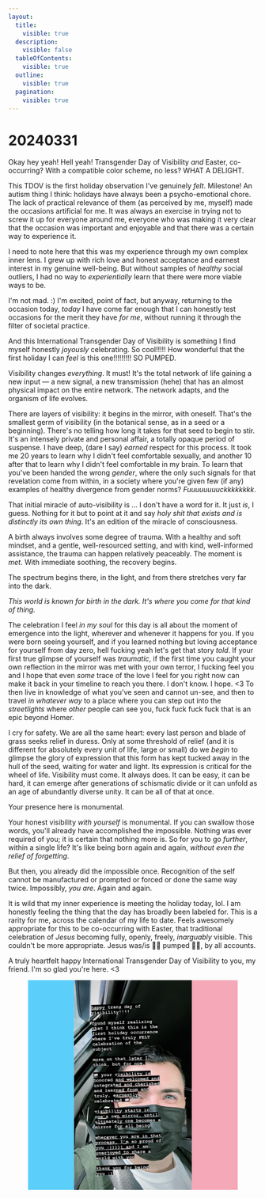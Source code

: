 ```yaml
---
layout:
  title:
    visible: true
  description:
    visible: false
  tableOfContents:
    visible: true
  outline:
    visible: true
  pagination:
    visible: true
---
```


# 20240331

Okay hey yeah! Hell yeah! Transgender Day of Visibility _and_ Easter, co-occurring? With a compatible color scheme, no less? WHAT A DELIGHT.

This TDOV is the first holiday observation I've genuinely _felt_. Milestone! An autism thing I think: holidays have always been a psycho-emotional chore. The lack of practical relevance of them (as perceived by me, myself) made the occasions artificial for me. It was always an exercise in trying not to screw it up for everyone around me, everyone who was making it very clear that the occasion was important and enjoyable and that there was a certain way to experience it.

I need to note here that this was my experience through my own complex inner lens. I grew up with rich love and honest acceptance and earnest interest in my genuine well-being. But without samples of _healthy_ social outliers, I had no way to _experientially_ learn that there were more viable ways to be.

I'm not mad. :) I'm excited, point of fact, but anyway, returning to the occasion today, _today_ I have come far enough that I can honestly test occasions for the merit they have _for me_, without running it through the filter of societal practice.

And this International Transgender Day of Visibility is something I find myself honestly _joyously_ celebrating. So cool!!!!! How wonderful that the first holiday I can _feel_ is this one!!!!!!!!! SO PUMPED.

Visibility changes _everything_. It must! It's the total network of life gaining a new input — a new signal, a new transmission (hehe) that has an almost physical impact on the entire network. The network adapts, and the organism of life evolves.

There are layers of visibility: it begins in the mirror, with oneself. That's the smallest germ of visibility (in the botanical sense, as in a seed or a beginning). There's no telling how long it takes for that seed to begin to stir. It's an intensely private and personal affair, a totally opaque period of suspense. I have deep, (dare I say) _earned_ respect for this process. It took me 20 years to learn why I didn't feel comfortable sexually, and another 10 after that to learn why I didn't feel comfortable in my brain. To learn that you've been handed the wrong _gender_, where the only such signals for that revelation come from within, in a society where you're given few (if any) examples of healthy divergence from gender norms? _Fuuuuuuuuckkkkkkkk_.

That initial miracle of auto-visibility is ... I don't have a word for it. It just _is_, I guess. Nothing for it but to point at it and say _holy shit that exists and is distinctly its own thing_. It's an edition of the miracle of consciousness.

A birth always involves some degree of trauma. With a healthy and soft mindset, and a gentle, well-resourced setting, and with kind, well-informed assistance, the trauma can happen relatively peaceably. The moment is _met_. With immediate soothing, the recovery begins.

The spectrum begins there, in the light, and from there stretches very far into the dark.

_This world is known for birth in the dark. It's where you come for that kind of thing._

The celebration I feel _in my soul_ for this day is all about the moment of emergence into the light, wherever and whenever it happens for you. If you were born seeing yourself, and if you learned nothing but loving acceptance for yourself from day zero, hell fucking yeah let's get that story _told_. If your first true glimpse of yourself was _traumatic_, if the first time you caught your own reflection in the mirror was met with your own terror, I fucking feel you and I hope that even _some_ trace of the love I feel for you right now can make it back in your timeline to reach you there. I don't know. I hope. <3 To then live in knowledge of what you've seen and cannot un-see, and then to travel _in whatever way_ to a place where you can step out into the _streetlights_ where _other_ people can see you, fuck fuck fuck fuck that is an epic beyond Homer.

I cry for safety. We are all the same heart: every last person and blade of grass seeks relief in duress. Only at some threshold of relief (and it is different for absolutely every unit of life, large or small) do we _begin_ to glimpse the glory of expression that this form has kept tucked away in the hull of the seed, waiting for water and light. Its expression is critical for the wheel of life. Visibility must come. It always does. It can be easy, it can be hard, it can emerge after generations of schismatic divide or it can unfold as an age of abundantly diverse unity. It can be all of that at once.

Your presence here is monumental.

Your honest visibility _with yourself_ is monumental. If you can swallow those words, you'll already have accomplished the impossible. Nothing was ever required of you; it is certain that nothing more is. So for you to go _further_, within a single life? It's like being born again and again, _without even the relief of forgetting_.

But then, you already did the impossible once. Recognition of the self cannot be manufactured or prompted or forced or done the same way twice. Impossibly, _you are_. Again and again.

It is wild that my inner experience is meeting the holiday today, lol. I am honestly feeling the thing that the day has broadly been labeled for. This is a rarity for me, across the calendar of my life to date. Feels awesomely appropriate for this to be co-occurring with Easter, that traditional celebration of _Jesus_ becoming fully, openly, freely, _inarguably_ visible. This couldn't be more appropriate. Jesus was/is 🏳️‍⚧️ pumped 🏳️‍⚧️, by all accounts.

A truly heartfelt happy International Transgender Day of Visibility to you, my friend. I'm so glad you're here. <3

<div align="center">

<figure><img src="../../.gitbook/assets/Image 8.JPG" alt=""><figcaption></figcaption></figure>

</div>
